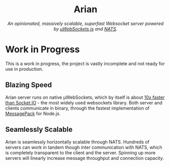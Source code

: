 <div align="center">
<h1>Arian</h1>

<i>
An opinionated, massively scalable, superfast Websocket server powered by <a href="https://github.com/uNetworking/uWebSockets.js">µWebSockets.js</a> and <a href="https://nats.io/">NATS</a>.
</i>
</div>

# Work in Progress

This is a work in progress, the project is vastly incomplete and not ready for use in production.

## Blazing Speed

Arian server runs on native µWebSockets, which by itself is about [10x faster than Socket.IO](https://medium.com/swlh/100k-secure-websockets-with-raspberry-pi-4-1ba5d2127a23) - the most widely used websockets library.
Both server and clients communicate in binary, through the fastest implementation of [MessagePack](https://msgpack.org/) for Node.js.

## Seamlessly Scalable

Arian is seamlessly horizontally scalable through NATS. Hundreds of servers can work in tandem though inter communication with NATS, which is completely transparent to 
the client and the server.
Spinning up more servers will linearly increase message throughput and connection capacity.